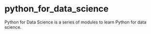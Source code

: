 # python_for_data_science

Python for Data Science is a series of modules to learn Python for data science.
